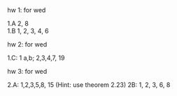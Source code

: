 hw 1: for wed

1.A 2, 8  
1.B 1, 2, 3, 4, 6  

hw 2: for wed  

1.C: 1 a,b; 2,3,4,7, 19   

hw 3: for wed  

2.A: 1,2,3,5,8, 15 (Hint: use theorem 2.23) 
2B: 1, 2, 3, 6, 8   

<!--  -->
<!-- hw 3: for friday -->
<!--  -->
<!-- 2A: 11, 15   -->
<!-- 2C: 1,2, 4, 8, 9   -->
<!--  -->
<!--  -->
<!-- hw 4: for friday -->
<!--  -->
<!-- 3A: 1, 2, 3, 4, 7, 8   -->
<!-- 3B: 1, 2, 4, 5, 6, 9 -->
<!--  -->
<!-- hw 5: fri -->
<!--  -->
<!-- 3C: 1, 2, 3, 10, 12   -->
<!-- Give the correct statement of 3.64 and its proof. If your version of the book has an error. -->
<!-- 3D: 1, 2, 3, 7, 14, 16, 18   -->
<!--  -->
<!-- hw 6: fri -->
<!--  -->
<!-- 3E: 1, 3, 6, 13 -->
<!-- 3F: 1, 3, 5, 9 -->
<!--  -->
